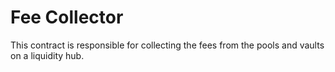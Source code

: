 # Fee Collector

This contract is responsible for collecting the fees from the pools and vaults on a liquidity hub.
